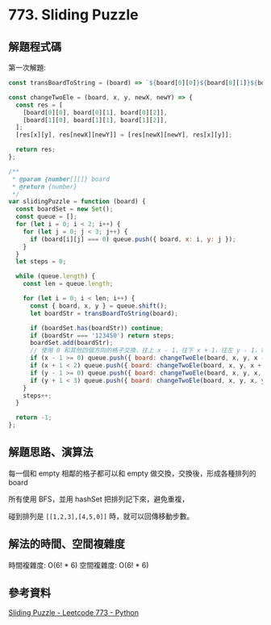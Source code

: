 # 773. Sliding Puzzle

## 解題程式碼

第一次解題:

```javascript
const transBoardToString = (board) => `${board[0][0]}${board[0][1]}${board[0][2]}${board[1][0]}${board[1][1]}${board[1][2]}`;

const changeTwoEle = (board, x, y, newX, newY) => {
  const res = [
    [board[0][0], board[0][1], board[0][2]],
    [board[1][0], board[1][1], board[1][2]],
  ];
  [res[x][y], res[newX][newY]] = [res[newX][newY], res[x][y]];

  return res;
};

/**
 * @param {number[][]} board
 * @return {number}
 */
var slidingPuzzle = function (board) {
  const boardSet = new Set();
  const queue = [];
  for (let i = 0; i < 2; i++) {
    for (let j = 0; j < 3; j++) {
      if (board[i][j] === 0) queue.push({ board, x: i, y: j });
    }
  }
  let steps = 0;

  while (queue.length) {
    const len = queue.length;

    for (let i = 0; i < len; i++) {
      const { board, x, y } = queue.shift();
      let boardStr = transBoardToString(board);

      if (boardSet.has(boardStr)) continue;
      if (boardStr === '123450') return steps;
      boardSet.add(boardStr);
      // 使用 0 和其他四個方向的格子交換，往上 x - 1，往下 x + 1，往左 y - 1，往右 y + 1
      if (x - 1 >= 0) queue.push({ board: changeTwoEle(board, x, y, x - 1, y), x: x - 1, y });
      if (x + 1 < 2) queue.push({ board: changeTwoEle(board, x, y, x + 1, y), x: x + 1, y });
      if (y - 1 >= 0) queue.push({ board: changeTwoEle(board, x, y, x, y - 1), x, y: y - 1 });
      if (y + 1 < 3) queue.push({ board: changeTwoEle(board, x, y, x, y + 1), x, y: y + 1 });
    }
    steps++;
  }

  return -1;
};
```

## 解題思路、演算法

每一個和 empty 相鄰的格子都可以和 empty 做交換，交換後，形成各種排列的 board

所有使用 BFS，並用 hashSet 把排列記下來，避免重複，

碰到排列是 `[[1,2,3],[4,5,0]]` 時，就可以回傳移動步數。

## 解法的時間、空間複雜度

時間複雜度: O(6! * 6)
空間複雜度: O(6! * 6)

## 參考資料

[Sliding Puzzle - Leetcode 773 - Python](https://youtu.be/C8wonkVDWz8)
